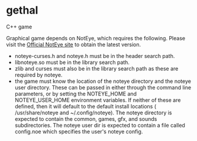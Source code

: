 gethal
======
C++ game

Graphical game depends on NotEye, which requires the following. Please visit the [Official NotEye site](www.roguetemple.com/z/noteye.php) to obtain the latest version.
* noteye-curses.h and noteye.h must be in the header search path.
* libnoteye.so must be in the library search path.
* zlib and curses must also be in the library search path as these are required by noteye.
* the game must know the location of the noteye directory and the noteye user directory. These can be passed in either through the command line parameters, or by setting the NOTEYE\_HOME and NOTEYE\_USER\_HOME environment variables. If neither of these are defined, then it will default to the default install locations ( /usr/share/noteye and ~/.config/noteye). The noteye directory is expected to contain the common, games, gfx, and sounds subdirectories. The noteye user dir is expected to contain a file called config.noe which specifies the user's noteye config.
